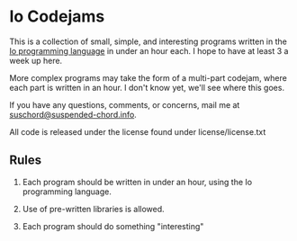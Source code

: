 Io Codejams
============

This is a collection of small, simple, and interesting programs written in the 
[Io programming language](http://iolanguage.com/) in under an hour each.  I hope to have at least 3 a week up here.

More complex programs may take the form of a multi-part codejam, where each part
is written in an hour.  I don't know yet, we'll see where this goes.

If you have any questions, comments, or concerns, mail me at suschord@suspended-chord.info.

All code is released under the license found under license/license.txt

Rules
-----
1. Each program should be written in under an hour, using the Io programming language.

2. Use of pre-written libraries is allowed.

3. Each program should do something "interesting"
